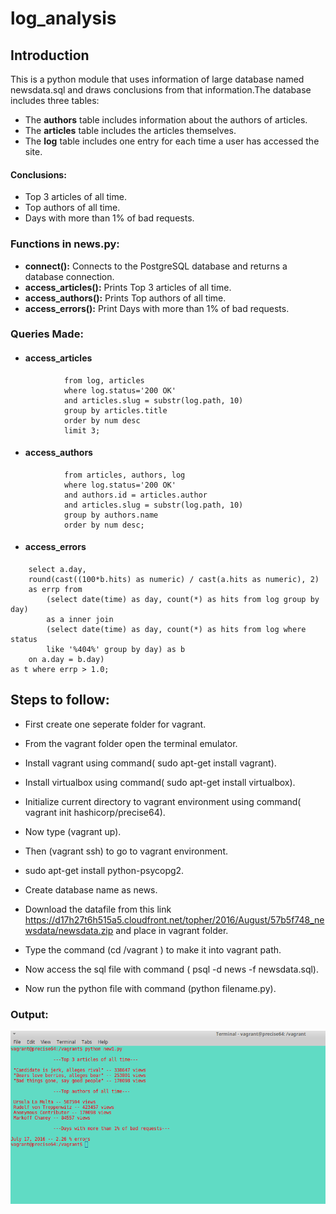 # log_analysis

## Introduction
This is a python module that uses information of large database named newsdata.sql and draws conclusions from that information.The database includes three tables:
* The **authors** table includes information about the authors of articles.
* The **articles** table includes the articles themselves.
* The **log** table includes one entry for each time a user has accessed the site.

#### Conclusions:
* Top 3 articles of all time.
* Top authors of all time.
* Days with more than 1% of bad requests.

### Functions in news.py:
* **connect():** Connects to the PostgreSQL database and returns a database connection.
* **access_articles():** Prints Top 3 articles of all time.
* **access_authors():** Prints Top authors of all time.
* **access_errors():** Print Days with more than 1% of bad requests.

### Queries Made:
* <h4>access_articles</h4>
```select articles.title, count(*) as num
            from log, articles
            where log.status='200 OK'
            and articles.slug = substr(log.path, 10)
            group by articles.title
            order by num desc
            limit 3;
 ```           
* <h4>access_authors</h4>
```select authors.name, count(*) as num
            from articles, authors, log
            where log.status='200 OK'
            and authors.id = articles.author
            and articles.slug = substr(log.path, 10)
            group by authors.name
            order by num desc;
 ```
* <h4>access_errors</h4>
```select * from (
    select a.day,
    round(cast((100*b.hits) as numeric) / cast(a.hits as numeric), 2)
    as errp from
        (select date(time) as day, count(*) as hits from log group by day)
        as a inner join
        (select date(time) as day, count(*) as hits from log where status
        like '%404%' group by day) as b
    on a.day = b.day)
as t where errp > 1.0;
```
## Steps to follow:

* First create one seperate folder for vagrant.

* From the vagrant folder open the terminal emulator.

* Install vagrant using command( sudo apt-get install vagrant).

* Install virtualbox using command( sudo apt-get install virtualbox).

* Initialize current directory to vagrant environment using command( vagrant init hashicorp/precise64).

* Now type (vagrant up).

* Then (vagrant ssh) to go to vagrant environment.

* sudo apt-get install python-psycopg2.

* Create database name as news.

* Download the datafile from this link https://d17h27t6h515a5.cloudfront.net/topher/2016/August/57b5f748_newsdata/newsdata.zip and place in vagrant folder.

* Type the command (cd /vagrant ) to make it into vagrant path.

* Now access the sql file with command ( psql -d news -f newsdata.sql).

* Now run the python file with command (python filename.py).

### Output:
![log.png](https://github.com/gunturusaikrishna/log_analysis/blob/master/log.png)

```
